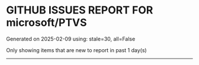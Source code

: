 
# GITHUB ISSUES REPORT FOR microsoft/PTVS


Generated on 2025-02-09 using: stale=30, all=False


Only showing items that are new to report in past 1 day(s)


---





















